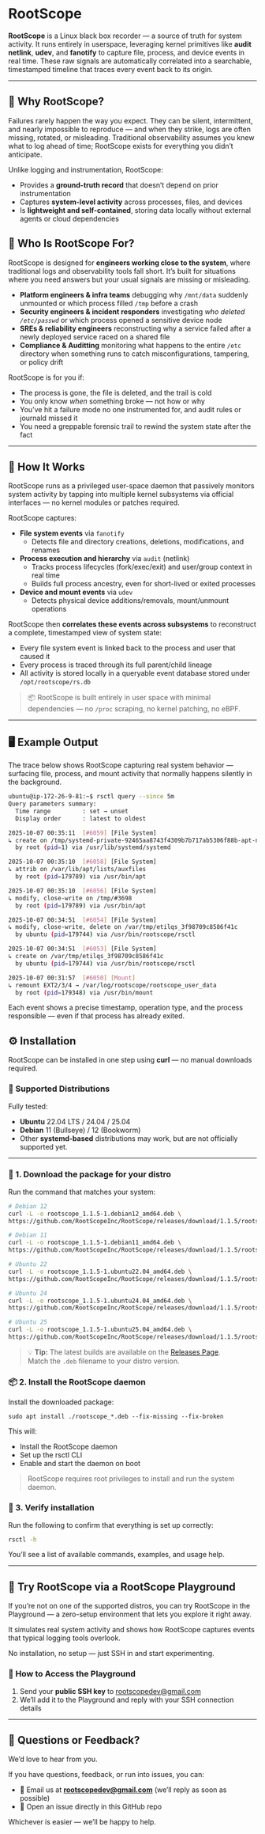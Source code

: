 # RootScope  

**RootScope** is a Linux black box recorder — a source of truth for system activity. It runs entirely in userspace, leveraging kernel primitives like **audit netlink**, **udev**, and **fanotify** to capture file, process, and device events in real time. These raw signals are automatically correlated into a searchable, timestamped timeline that traces every event back to its origin.  

---

## 🧠 Why RootScope?  

Failures rarely happen the way you expect. They can be silent, intermittent, and nearly impossible to reproduce — and when they strike, logs are often missing, rotated, or misleading. Traditional observability assumes you knew what to log ahead of time; RootScope exists for everything you didn’t anticipate.  

Unlike logging and instrumentation, RootScope:  
- Provides a **ground-truth record** that doesn’t depend on prior instrumentation  
- Captures **system-level activity** across processes, files, and devices  
- Is **lightweight and self-contained**, storing data locally without external agents or cloud dependencies  


## 👤 Who Is RootScope For?  

RootScope is designed for **engineers working close to the system**, where traditional logs and observability tools fall short. It’s built for situations where you need answers but your usual signals are missing or misleading.  

- **Platform engineers & infra teams** debugging why `/mnt/data` suddenly unmounted or which process filled `/tmp` before a crash
- **Security engineers & incident responders** investigating *who deleted `/etc/passwd`* or which process opened a sensitive device node  
- **SREs & reliability engineers** reconstructing why a service failed after a newly deployed service raced on a shared file
- **Compliance & Auditting** monitoring what happens to the entire `/etc` directory when something runs to catch misconfigurations, tampering, or policy drift

RootScope is for you if:  
- The process is gone, the file is deleted, and the trail is cold
- You only know *when* something broke — not how or why  
- You’ve hit a failure mode no one instrumented for, and audit rules or journald missed it  
- You need a greppable forensic trail to rewind the system state after the fact


---

## 🔧 How It Works

RootScope runs as a privileged user-space daemon that passively monitors system activity by tapping into multiple kernel subsystems via official interfaces — no kernel modules or patches required.

RootScope captures:

- **File system events** via `fanotify`  
  - Detects file and directory creations, deletions, modifications, and renames
- **Process execution and hierarchy** via `audit` (netlink)  
  - Tracks process lifecycles (fork/exec/exit) and user/group context in real time
  - Builds full process ancestry, even for short-lived or exited processes
- **Device and mount events** via `udev`
  - Detects physical device additions/removals, mount/unmount operations

RootScope then **correlates these events across subsystems** to reconstruct a complete, timestamped view of system state:

- Every file system event is linked back to the process and user that caused it
- Every process is traced through its full parent/child lineage
- All activity is stored locally in a queryable event database stored under `/opt/rootscope/rs.db`

> 📦 RootScope is built entirely in user space with minimal dependencies — no `/proc` scraping, no kernel patching, no eBPF.

---

## 🖥️ Example Output

The trace below shows RootScope capturing real system behavior — surfacing file, process, and mount activity that normally happens silently in the background.

```bash
ubuntu@ip-172-26-9-81:~$ rsctl query --since 5m
Query parameters summary:
  Time range         : set → unset
  Display order      : latest to oldest

2025-10-07 00:35:11  [#6059] [File System]
↳ create on /tmp/systemd-private-92465aa8743f4309b7b717ab5306f88b-apt-news.service-FTJT1Q
  by root (pid=1) via /usr/lib/systemd/systemd

2025-10-07 00:35:10  [#6058] [File System]
↳ attrib on /var/lib/apt/lists/auxfiles
  by root (pid=179789) via /usr/bin/apt

2025-10-07 00:35:10  [#6056] [File System]
↳ modify, close-write on /tmp/#3698
  by root (pid=179789) via /usr/bin/apt

2025-10-07 00:34:51  [#6054] [File System]
↳ modify, close-write, delete on /var/tmp/etilqs_3f98709c8586f41c
  by ubuntu (pid=179744) via /usr/bin/rootscope/rsctl

2025-10-07 00:34:51  [#6053] [File System]
↳ create on /var/tmp/etilqs_3f98709c8586f41c
  by ubuntu (pid=179744) via /usr/bin/rootscope/rsctl

2025-10-07 00:31:57  [#6050] [Mount]
↳ remount EXT2/3/4 → /var/log/rootscope/rootscope_user_data
  by root (pid=179348) via /usr/bin/mount
```

Each event shows a precise timestamp, operation type, and the process responsible — even if that process has already exited.

## ⚙️ Installation

RootScope can be installed in one step using **curl** — no manual downloads required.

### 🧩 Supported Distributions

Fully tested:
- **Ubuntu** 22.04 LTS / 24.04 / 25.04  
- **Debian** 11 (Bullseye) / 12 (Bookworm)  
- Other **systemd-based** distributions may work, but are not officially supported yet.

---

### 🚀 1. Download the package for your distro

Run the command that matches your system:

```bash
# Debian 12
curl -L -o rootscope_1.1.5-1.debian12_amd64.deb \
https://github.com/RootScopeInc/RootScope/releases/download/1.1.5/rootscope_1.1.5-1.debian12_amd64.deb

# Debian 11
curl -L -o rootscope_1.1.5-1.debian11_amd64.deb \
https://github.com/RootScopeInc/RootScope/releases/download/1.1.5/rootscope_1.1.5-1.debian11_amd64.deb

# Ubuntu 22
curl -L -o rootscope_1.1.5-1.ubuntu22.04_amd64.deb \
https://github.com/RootScopeInc/RootScope/releases/download/1.1.5/rootscope_1.1.5-1.ubuntu22.04_amd64.deb

# Ubuntu 24
curl -L -o rootscope_1.1.5-1.ubuntu24.04_amd64.deb \
https://github.com/RootScopeInc/RootScope/releases/download/1.1.5/rootscope_1.1.5-1.ubuntu24.04_amd64.deb

# Ubuntu 25
curl -L -o rootscope_1.1.5-1.ubuntu25.04_amd64.deb \
https://github.com/RootScopeInc/RootScope/releases/download/1.1.5/rootscope_1.1.5-1.ubuntu25.04_amd64.deb
```

> 💡 **Tip:** The latest builds are available on the [Releases Page](https://github.com/RootScopeInc/RootScope/releases).  
> Match the `.deb` filename to your distro version.


### 📦 2. Install the RootScope daemon

Install the downloaded package:

```
sudo apt install ./rootscope_*.deb --fix-missing --fix-broken
```

This will:
- Install the RootScope daemon
- Set up the rsctl CLI
- Enable and start the daemon on boot

> RootScope requires root privileges to install and run the system daemon.

### 🧠 3. Verify installation

Run the following to confirm that everything is set up correctly:

```bash
rsctl -h
```

You’ll see a list of available commands, examples, and usage help.

---

## 🧪 Try RootScope via a RootScope Playground

If you’re not on one of the supported distros, you can try RootScope in the Playground — a zero-setup environment that lets you explore it right away.

It simulates real system activity and shows how RootScope captures events that typical logging tools overlook.

No installation, no setup — just SSH in and start experimenting.

### 🔐 How to Access the Playground

1. Send your **public SSH key** to [rootscopedev@gmail.com](mailto:rootscopedev@gmail.com)  
2. We’ll add it to the Playground and reply with your SSH connection details

---

## 💬 Questions or Feedback?  

We’d love to hear from you.  

If you have questions, feedback, or run into issues, you can:  
- 📧 Email us at **rootscopedev@gmail.com** (we’ll reply as soon as possible)  
- 🐛 Open an issue directly in this GitHub repo  

Whichever is easier — we’ll be happy to help.  
